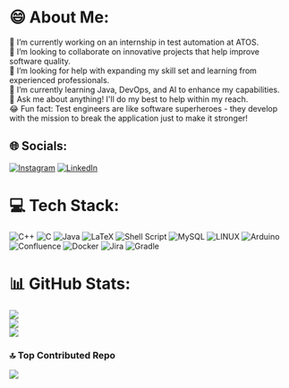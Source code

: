 # 😄 About Me:
🔭 I’m currently working on an internship in test automation at ATOS.<br>	🍻 I’m looking to collaborate on innovative projects that help improve software quality.<br>🤝 I’m looking for help with expanding my skill set and learning from experienced professionals.<br>🌱 I’m currently learning Java, DevOps, and AI to enhance my capabilities.<br>💬 Ask me about anything! I'll do my best to help within my reach.<br>😂 Fun fact: Test engineers are like software superheroes - they develop with the mission to break the application just to make it stronger!


## 🌐 Socials:
[![Instagram](https://img.shields.io/badge/Instagram-%23E4405F.svg?logo=Instagram&logoColor=white)](https://instagram.com/alfonsandrade) [![LinkedIn](https://img.shields.io/badge/LinkedIn-%230077B5.svg?logo=linkedin&logoColor=white)](https://linkedin.com/in/in/alfons-andrade-921916233/) 

# 💻 Tech Stack:
![C++](https://img.shields.io/badge/c++-%2300599C.svg?style=flat-square&logo=c%2B%2B&logoColor=white) ![C](https://img.shields.io/badge/c-%2300599C.svg?style=flat-square&logo=c&logoColor=white) ![Java](https://img.shields.io/badge/java-%23ED8B00.svg?style=flat-square&logo=java&logoColor=white) ![LaTeX](https://img.shields.io/badge/latex-%23008080.svg?style=flat-square&logo=latex&logoColor=white) ![Shell Script](https://img.shields.io/badge/shell_script-%23121011.svg?style=flat-square&logo=gnu-bash&logoColor=white) ![MySQL](https://img.shields.io/badge/mysql-%2300f.svg?style=flat-square&logo=mysql&logoColor=white) ![LINUX]([https://img.shields.io/badge/Linux-FCC624?style=flat-square&logo=linux&logoColor=black](https://img.shields.io/badge/Linux-FCC624?style=for-the-badge&logo=linux&logoColor=black)) ![Arduino](https://img.shields.io/badge/-Arduino-00979D?style=flat-square&logo=Arduino&logoColor=white) ![Confluence](https://img.shields.io/badge/confluence-%23172BF4.svg?style=flat-square&logo=confluence&logoColor=white) ![Docker](https://img.shields.io/badge/docker-%230db7ed.svg?style=flat-square&logo=docker&logoColor=white) ![Jira](https://img.shields.io/badge/jira-%230A0FFF.svg?style=flat-square&logo=jira&logoColor=white) ![Gradle](https://img.shields.io/badge/Gradle-02303A.svg?style=flat-square&logo=Gradle&logoColor=white)
# 📊 GitHub Stats:
![](https://github-readme-stats.vercel.app/api?username=alfonsandrade&theme=dark&hide_border=true&include_all_commits=true&count_private=false)<br/>
![](https://github-readme-streak-stats.herokuapp.com/?user=alfonsandrade&theme=dark&hide_border=true)<br/>
![](https://github-readme-stats.vercel.app/api/top-langs/?username=alfonsandrade&theme=dark&hide_border=true&include_all_commits=true&count_private=false&layout=compact)

### 🔝 Top Contributed Repo
![](https://github-contributor-stats.vercel.app/api?username=alfonsandrade&limit=5&theme=dark&combine_all_yearly_contributions=true)
